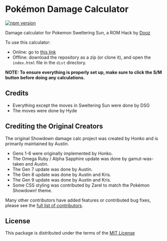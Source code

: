# Pokémon Damage Calculator

[![npm version](https://img.shields.io/npm/v/@smogon/calc.svg)](https://www.npmjs.com/package/@smogon/calc)&nbsp;

Damage calculator for Pokemon Sweltering Sun, a ROM Hack by [Dooz](https://www.youtube.com/@doozsromhacks)

To use this calculator:
* Online: go to [this link](https://darkshinygiratina.github.io/Sweltering-Sun-Damage-Calc/dist/index.html)
* Offline: download the repository as a zip (or clone it), and open the `index.html` file in the `dist` directory.

**NOTE: To ensure everything is properly set up, make sure to click the S/M button before doing any calculations.**




## Credits
- Everything except the moves in Sweltering Sun were done by DSG
- The moves were done by Hyde

## Crediting the Original Creators
The original Showdown damage calc project was created by Honko and is primarily maintained by Austin.

- Gens 1-6 were originally implemented by Honko.
- The Omega Ruby / Alpha Sapphire update was done by gamut-was-taken and Austin.
- The Gen 7 update was done by Austin.
- The Gen 8 update was done by Austin and Kris.
- The Gen 9 update was done by Austin and Kris.
- Some CSS styling was contributed by Zarel to match the Pokémon Showdown! theme.

Many other contributors have added features or contributed bug fixes, please see the
[full list of contributors](https://github.com/DarkShinyGiratina/Sweltering-Sun-Damage-Calc/graphs/contributors).

## License

This package is distributed under the terms of the [MIT License](https://github.com/DarkShinyGiratina/Sweltering-Sun-Damage-Calc/blob/master/LICENSE)
